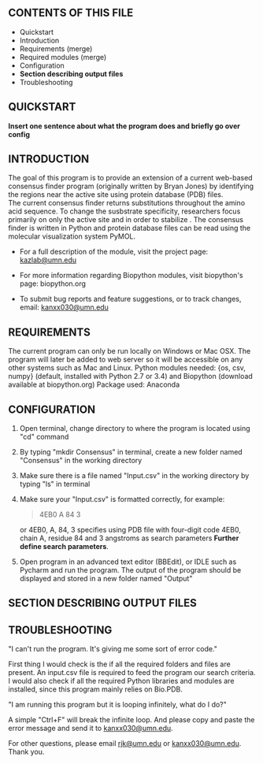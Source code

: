 CONTENTS OF THIS FILE
-----------------------------
 
 * Quickstart
 * Introduction
 * Requirements (merge)
 * Required modules (merge)
 * Configuration
 * **Section describing output files**
 * Troubleshooting

QUICKSTART
----------------------------
**Insert one sentence about what the program does and briefly go over config**

 
INTRODUCTION
----------------------------
The goal of this program is to provide an extension of a current web-based consensus finder program (originally written by Bryan Jones) by identifying the regions near the active site using protein database (PDB) files.  
The current consensus finder returns substitutions throughout the amino acid sequence. To change the susbstrate specificity, researchers focus primarily on only the active site and in order to stabilize . 
The consensus finder is written in Python and protein database files can be read using the molecular visualization system PyMOL.

 * For a full description of the module, visit the project page:
	kazlab@umn.edu

 * For more information regarding Biopython modules, visit biopython's page:
	biopython.org

 * To submit bug reports and feature suggestions, or to track changes, email:
	kanxx030@umn.edu

REQUIREMENTS
----------------------------
The current program can only be run locally on Windows or Mac OSX.  The program will later be added to web server so it will be accessible on any other systems such as Mac and Linux.
Python modules needed: {os, csv, numpy} (default, installed with Python 2.7 or 3.4) and Biopython (download available at biopython.org)
Package used: Anaconda

CONFIGURATION
----------------------------
1.  Open terminal, change directory to where the program is located using "cd" command 
2.  By typing "mkdir Consensus" in terminal, create a new folder named "Consensus" in the working directory
3.  Make sure there is a file named "Input.csv" in the working directory by typing "ls" in terminal
4.  Make sure your "Input.csv" is formatted correctly, for example:
	
	> 4EB0
	> A
	> 84
	> 3

	or 4EB0, A, 84, 3 specifies using PDB file with four-digit code 4EB0, chain A, residue 84 and 3 angstroms as search parameters **Further define search parameters**.
5.  Open program in an advanced text editor (BBEdit), or IDLE such as Pycharm and run the program.  The output of the program should be displayed and 		stored in a new folder named "Output"

**SECTION DESCRIBING OUTPUT FILES**
----------------------------

TROUBLESHOOTING
----------------------------
"I can't run the program.  It's giving me some sort of error code."

First thing I would check is the if all the required folders and files are present.  An input.csv file is required to feed the program our search criteria.  I would also check if all the required Python libraries and modules are installed, since this program mainly relies on Bio.PDB.  

"I am running this program but it is looping infinitely, what do I do?"

A simple "Ctrl+F" will break the infinite loop.  And please copy and paste the error message and send it to kanxx030@umn.edu.

For other questions, please email rjk@umn.edu or kanxx030@umn.edu.  Thank you.  


